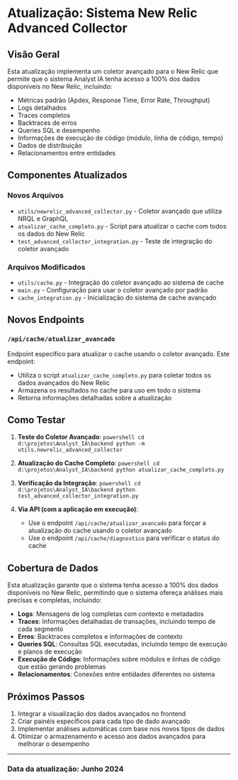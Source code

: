 # Atualização: Sistema New Relic Advanced Collector

## Visão Geral

Esta atualização implementa um coletor avançado para o New Relic que permite que o sistema Analyst IA tenha acesso a 100% dos dados disponíveis no New Relic, incluindo:

- Métricas padrão (Apdex, Response Time, Error Rate, Throughput)
- Logs detalhados
- Traces completos
- Backtraces de erros
- Queries SQL e desempenho
- Informações de execução de código (módulo, linha de código, tempo)
- Dados de distribuição
- Relacionamentos entre entidades

## Componentes Atualizados

### Novos Arquivos

- `utils/newrelic_advanced_collector.py` - Coletor avançado que utiliza NRQL e GraphQL
- `atualizar_cache_completo.py` - Script para atualizar o cache com todos os dados do New Relic
- `test_advanced_collector_integration.py` - Teste de integração do coletor avançado

### Arquivos Modificados

- `utils/cache.py` - Integração do coletor avançado ao sistema de cache
- `main.py` - Configuração para usar o coletor avançado por padrão
- `cache_integration.py` - Inicialização do sistema de cache avançado

## Novos Endpoints

### `/api/cache/atualizar_avancado`

Endpoint específico para atualizar o cache usando o coletor avançado. Este endpoint:

- Utiliza o script `atualizar_cache_completo.py` para coletar todos os dados avançados do New Relic
- Armazena os resultados no cache para uso em todo o sistema
- Retorna informações detalhadas sobre a atualização

## Como Testar

1. **Teste do Coletor Avançado**:
``powershell
   cd d:\projetos\Analyst_IA\backend
   python -m utils.newrelic_advanced_collector
   ``

2. **Atualização do Cache Completo**:
   ``powershell
   cd d:\projetos\Analyst_IA\backend
   python atualizar_cache_completo.py
   ``

3. **Verificação da Integração**:
   ``powershell
   cd d:\projetos\Analyst_IA\backend
   python test_advanced_collector_integration.py
   ``

4. **Via API (com a aplicação em execução)**:
   - Use o endpoint `/api/cache/atualizar_avancado` para forçar a atualização do cache usando o coletor avançado
   - Use o endpoint `/api/cache/diagnostico` para verificar o status do cache

## Cobertura de Dados

Esta atualização garante que o sistema tenha acesso a 100% dos dados disponíveis no New Relic, permitindo que o sistema ofereça análises mais precisas e completas, incluindo:

- **Logs**: Mensagens de log completas com contexto e metadados
- **Traces**: Informações detalhadas de transações, incluindo tempo de cada segmento
- **Erros**: Backtraces completos e informações de contexto
- **Queries SQL**: Consultas SQL executadas, incluindo tempo de execução e planos de execução
- **Execução de Código**: Informações sobre módulos e linhas de código que estão gerando problemas
- **Relacionamentos**: Conexões entre entidades diferentes no sistema

## Próximos Passos

1. Integrar a visualização dos dados avançados no frontend
2. Criar painéis específicos para cada tipo de dado avançado
3. Implementar análises automáticas com base nos novos tipos de dados
4. Otimizar o armazenamento e acesso aos dados avançados para melhorar o desempenho

---

### Data da atualização: Junho 2024
